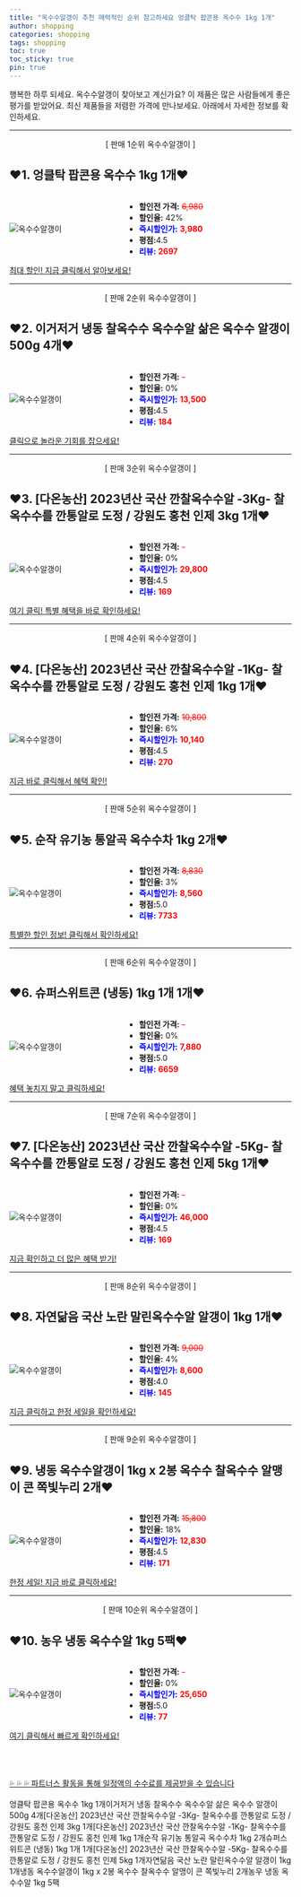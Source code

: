 ```yaml
---
title: "옥수수알갱이 추천 매력적인 순위 참고하세요 엉클탁 팝콘용 옥수수 1kg 1개"
author: shopping
categories: shopping
tags: shopping
toc: true
toc_sticky: true
pin: true
---
```

행복한 하루 되세요. 옥수수알갱이 찾아보고 계신가요? 이 제품은 많은 사람들에게 좋은 평가를 받았어요. 최신 제품들을 저렴한 가격에 만나보세요. 아래에서 자세한 정보를 확인하세요.

---
<p class="toplist" style="margin: 0 auto; display: block; width: fit-content;">[ 판매 1순위 옥수수알갱이 ]</p>

<h2><strong>❤️1. 엉클탁 팝콘용 옥수수 1kg 1개❤️</strong></h2>

<div style="display: flex; align-items: center;">
    <div style="flex: 0.4;">
        <img src="https://thumbnail9.coupangcdn.com/thumbnails/remote/230x230ex/image/retail/images/3790111459481681-ff1c7e5e-7d5a-4a8f-b72e-f7ac219b4ef0.jpg" alt="옥수수알갱이" style="max-width: 100%;">
    </div>
    <div style="flex: 0.6; margin-left: 10px;">
        <ul>
            <li><strong>할인전 가격:</strong> <del style="color: red;">6,980</del></li>
            <li><strong>할인율:</strong> 42%</li>
            <li><span style='color:blue'><strong>즉시할인가:</strong></span> <span style='color:red'><strong>3,980</strong></span></li>
            <li><strong>평점:</strong>4.5</li>
            <li><span style='color:blue'><strong>리뷰:</strong></span> <span style='color:red'><strong>2697</strong></span></li>
        </ul>
    </div>
</div>
<div class="center">
    <a href="https://selin100587.github.io?lptag=AF9450613&subid=githubio&pageKey=6612790341&traceid=V0-153&itemId=15001958989&vendorItemId=82224815151" class="myButton">
        최대 할인! 지금 클릭해서 알아보세요!
    </a>
</div>


---
<p class="toplist" style="margin: 0 auto; display: block; width: fit-content;">[ 판매 2순위 옥수수알갱이 ]</p>

<h2><strong>❤️2. 이거저거 냉동 찰옥수수 옥수수알 삶은 옥수수 알갱이 500g 4개❤️</strong></h2>

<div style="display: flex; align-items: center;">
    <div style="flex: 0.4;">
        <img src="https://thumbnail7.coupangcdn.com/thumbnails/remote/230x230ex/image/vendor_inventory/6c46/52a9dff93c2492faa234a60419892bfb8e57cd36bca2249a9222604593d9.png" alt="옥수수알갱이" style="max-width: 100%;">
    </div>
    <div style="flex: 0.6; margin-left: 10px;">
        <ul>
            <li><strong>할인전 가격:</strong> <del style="color: red;">-</del></li>
            <li><strong>할인율:</strong> 0%</li>
            <li><span style='color:blue'><strong>즉시할인가:</strong></span> <span style='color:red'><strong>13,500</strong></span></li>
            <li><strong>평점:</strong>4.5</li>
            <li><span style='color:blue'><strong>리뷰:</strong></span> <span style='color:red'><strong>184</strong></span></li>
        </ul>
    </div>
</div>
<div class="center">
    <a href="https://selin100587.github.io?lptag=AF9450613&subid=githubio&pageKey=7216719548&traceid=V0-153&itemId=18277638664&vendorItemId=81385304566" class="myButton">
        클릭으로 놀라운 기회를 잡으세요!
    </a>
</div>


---
<p class="toplist" style="margin: 0 auto; display: block; width: fit-content;">[ 판매 3순위 옥수수알갱이 ]</p>

<h2><strong>❤️3. [다온농산] 2023년산 국산 깐찰옥수수알 -3Kg- 찰옥수수를 깐통알로 도정 / 강원도 홍천 인제 3kg 1개❤️</strong></h2>

<div style="display: flex; align-items: center;">
    <div style="flex: 0.4;">
        <img src="https://thumbnail9.coupangcdn.com/thumbnails/remote/230x230ex/image/vendor_inventory/108e/4e1d1b7c6de04f9adff11c27f1a43f1764077f038a0ce0e36d9e4753d073.jpg" alt="옥수수알갱이" style="max-width: 100%;">
    </div>
    <div style="flex: 0.6; margin-left: 10px;">
        <ul>
            <li><strong>할인전 가격:</strong> <del style="color: red;">-</del></li>
            <li><strong>할인율:</strong> 0%</li>
            <li><span style='color:blue'><strong>즉시할인가:</strong></span> <span style='color:red'><strong>29,800</strong></span></li>
            <li><strong>평점:</strong>4.5</li>
            <li><span style='color:blue'><strong>리뷰:</strong></span> <span style='color:red'><strong>169</strong></span></li>
        </ul>
    </div>
</div>
<div class="center">
    <a href="https://selin100587.github.io?lptag=AF9450613&subid=githubio&pageKey=4679511172&traceid=V0-153&itemId=11716748892&vendorItemId=78990891805" class="myButton">
        여기 클릭! 특별 혜택을 바로 확인하세요!
    </a>
</div>


---
<p class="toplist" style="margin: 0 auto; display: block; width: fit-content;">[ 판매 4순위 옥수수알갱이 ]</p>

<h2><strong>❤️4. [다온농산] 2023년산 국산 깐찰옥수수알 -1Kg- 찰옥수수를 깐통알로 도정 / 강원도 홍천 인제 1kg 1개❤️</strong></h2>

<div style="display: flex; align-items: center;">
    <div style="flex: 0.4;">
        <img src="https://thumbnail10.coupangcdn.com/thumbnails/remote/230x230ex/image/vendor_inventory/1c07/7bf71728601f62391ae9a83d8e2325720c0a168126fdb0fea90542d67adc.jpg" alt="옥수수알갱이" style="max-width: 100%;">
    </div>
    <div style="flex: 0.6; margin-left: 10px;">
        <ul>
            <li><strong>할인전 가격:</strong> <del style="color: red;">10,800</del></li>
            <li><strong>할인율:</strong> 6%</li>
            <li><span style='color:blue'><strong>즉시할인가:</strong></span> <span style='color:red'><strong>10,140</strong></span></li>
            <li><strong>평점:</strong>4.5</li>
            <li><span style='color:blue'><strong>리뷰:</strong></span> <span style='color:red'><strong>270</strong></span></li>
        </ul>
    </div>
</div>
<div class="center">
    <a href="https://selin100587.github.io?lptag=AF9450613&subid=githubio&pageKey=8248636215&traceid=V0-153&itemId=5861950652&vendorItemId=73160164828" class="myButton">
        지금 바로 클릭해서 혜택 확인!
    </a>
</div>


---
<p class="toplist" style="margin: 0 auto; display: block; width: fit-content;">[ 판매 5순위 옥수수알갱이 ]</p>

<h2><strong>❤️5. 순작 유기농 통알곡 옥수수차 1kg 2개❤️</strong></h2>

<div style="display: flex; align-items: center;">
    <div style="flex: 0.4;">
        <img src="https://thumbnail6.coupangcdn.com/thumbnails/remote/230x230ex/image/retail/images/6623250311478699-b3690dc9-e1f4-4447-8459-91af9697b2a4.jpg" alt="옥수수알갱이" style="max-width: 100%;">
    </div>
    <div style="flex: 0.6; margin-left: 10px;">
        <ul>
            <li><strong>할인전 가격:</strong> <del style="color: red;">8,830</del></li>
            <li><strong>할인율:</strong> 3%</li>
            <li><span style='color:blue'><strong>즉시할인가:</strong></span> <span style='color:red'><strong>8,560</strong></span></li>
            <li><strong>평점:</strong>5.0</li>
            <li><span style='color:blue'><strong>리뷰:</strong></span> <span style='color:red'><strong>7733</strong></span></li>
        </ul>
    </div>
</div>
<div class="center">
    <a href="https://selin100587.github.io?lptag=AF9450613&subid=githubio&pageKey=7415900205&traceid=V0-153&itemId=19225573896&vendorItemId=3010808117" class="myButton">
        특별한 할인 정보! 클릭해서 확인하세요!
    </a>
</div>


---
<p class="toplist" style="margin: 0 auto; display: block; width: fit-content;">[ 판매 6순위 옥수수알갱이 ]</p>

<h2><strong>❤️6. 슈퍼스위트콘 (냉동) 1kg 1개 1개❤️</strong></h2>

<div style="display: flex; align-items: center;">
    <div style="flex: 0.4;">
        <img src="https://thumbnail8.coupangcdn.com/thumbnails/remote/230x230ex/image/retail/images/3035667690993261-6195edc1-5c87-4029-9452-b48dbedb29f9.jpg" alt="옥수수알갱이" style="max-width: 100%;">
    </div>
    <div style="flex: 0.6; margin-left: 10px;">
        <ul>
            <li><strong>할인전 가격:</strong> <del style="color: red;">-</del></li>
            <li><strong>할인율:</strong> 0%</li>
            <li><span style='color:blue'><strong>즉시할인가:</strong></span> <span style='color:red'><strong>7,880</strong></span></li>
            <li><strong>평점:</strong>5.0</li>
            <li><span style='color:blue'><strong>리뷰:</strong></span> <span style='color:red'><strong>6659</strong></span></li>
        </ul>
    </div>
</div>
<div class="center">
    <a href="https://selin100587.github.io?lptag=AF9450613&subid=githubio&pageKey=335487845&traceid=V0-153&itemId=1070486960&vendorItemId=5559658208" class="myButton">
        혜택 놓치지 말고 클릭하세요!
    </a>
</div>


---
<p class="toplist" style="margin: 0 auto; display: block; width: fit-content;">[ 판매 7순위 옥수수알갱이 ]</p>

<h2><strong>❤️7. [다온농산] 2023년산 국산 깐찰옥수수알 -5Kg- 찰옥수수를 깐통알로 도정 / 강원도 홍천 인제 5kg 1개❤️</strong></h2>

<div style="display: flex; align-items: center;">
    <div style="flex: 0.4;">
        <img src="https://thumbnail6.coupangcdn.com/thumbnails/remote/230x230ex/image/vendor_inventory/174c/0c89b868e6af80352e559f6385574bf37d39164b5f623ed57579c9e9819e.jpg" alt="옥수수알갱이" style="max-width: 100%;">
    </div>
    <div style="flex: 0.6; margin-left: 10px;">
        <ul>
            <li><strong>할인전 가격:</strong> <del style="color: red;">-</del></li>
            <li><strong>할인율:</strong> 0%</li>
            <li><span style='color:blue'><strong>즉시할인가:</strong></span> <span style='color:red'><strong>46,000</strong></span></li>
            <li><strong>평점:</strong>4.5</li>
            <li><span style='color:blue'><strong>리뷰:</strong></span> <span style='color:red'><strong>169</strong></span></li>
        </ul>
    </div>
</div>
<div class="center">
    <a href="https://selin100587.github.io?lptag=AF9450613&subid=githubio&pageKey=4679511172&traceid=V0-153&itemId=5780858968&vendorItemId=73079386219" class="myButton">
        지금 확인하고 더 많은 혜택 받기!
    </a>
</div>


---
<p class="toplist" style="margin: 0 auto; display: block; width: fit-content;">[ 판매 8순위 옥수수알갱이 ]</p>

<h2><strong>❤️8. 자연닮음 국산 노란 말린옥수수알 알갱이 1kg 1개❤️</strong></h2>

<div style="display: flex; align-items: center;">
    <div style="flex: 0.4;">
        <img src="https://thumbnail9.coupangcdn.com/thumbnails/remote/230x230ex/image/vendor_inventory/a5c6/27565fca10ed537ee0eb10a8165d44b874553e39fb54ad10dfe9751b993d.jpg" alt="옥수수알갱이" style="max-width: 100%;">
    </div>
    <div style="flex: 0.6; margin-left: 10px;">
        <ul>
            <li><strong>할인전 가격:</strong> <del style="color: red;">9,000</del></li>
            <li><strong>할인율:</strong> 4%</li>
            <li><span style='color:blue'><strong>즉시할인가:</strong></span> <span style='color:red'><strong>8,600</strong></span></li>
            <li><strong>평점:</strong>4.0</li>
            <li><span style='color:blue'><strong>리뷰:</strong></span> <span style='color:red'><strong>145</strong></span></li>
        </ul>
    </div>
</div>
<div class="center">
    <a href="https://selin100587.github.io?lptag=AF9450613&subid=githubio&pageKey=4649672677&traceid=V0-153&itemId=5795094163&vendorItemId=73093592060" class="myButton">
        지금 클릭하고 한정 세일을 확인하세요!
    </a>
</div>


---
<p class="toplist" style="margin: 0 auto; display: block; width: fit-content;">[ 판매 9순위 옥수수알갱이 ]</p>

<h2><strong>❤️9. 냉동 옥수수알갱이 1kg x 2봉 옥수수 찰옥수수 알맹이 콘 쪽빛누리 2개❤️</strong></h2>

<div style="display: flex; align-items: center;">
    <div style="flex: 0.4;">
        <img src="https://thumbnail7.coupangcdn.com/thumbnails/remote/230x230ex/image/vendor_inventory/eb85/e8b3e5fdfe6a3122bf2d4cb7471d6cc3b700c19b96dadeb361099b85f164.jpg" alt="옥수수알갱이" style="max-width: 100%;">
    </div>
    <div style="flex: 0.6; margin-left: 10px;">
        <ul>
            <li><strong>할인전 가격:</strong> <del style="color: red;">15,800</del></li>
            <li><strong>할인율:</strong> 18%</li>
            <li><span style='color:blue'><strong>즉시할인가:</strong></span> <span style='color:red'><strong>12,830</strong></span></li>
            <li><strong>평점:</strong>4.5</li>
            <li><span style='color:blue'><strong>리뷰:</strong></span> <span style='color:red'><strong>171</strong></span></li>
        </ul>
    </div>
</div>
<div class="center">
    <a href="https://selin100587.github.io?lptag=AF9450613&subid=githubio&pageKey=2088204890&traceid=V0-153&itemId=3547099853&vendorItemId=71533044210" class="myButton">
        한정 세일! 지금 바로 클릭하세요!
    </a>
</div>


---
<p class="toplist" style="margin: 0 auto; display: block; width: fit-content;">[ 판매 10순위 옥수수알갱이 ]</p>

<h2><strong>❤️10. 농우 냉동 옥수수알 1kg 5팩❤️</strong></h2>

<div style="display: flex; align-items: center;">
    <div style="flex: 0.4;">
        <img src="https://thumbnail6.coupangcdn.com/thumbnails/remote/230x230ex/image/retail/images/2021/08/26/18/7/9a6481c7-06cd-4014-8e5b-3625d650dbfd.jpg" alt="옥수수알갱이" style="max-width: 100%;">
    </div>
    <div style="flex: 0.6; margin-left: 10px;">
        <ul>
            <li><strong>할인전 가격:</strong> <del style="color: red;">-</del></li>
            <li><strong>할인율:</strong> 0%</li>
            <li><span style='color:blue'><strong>즉시할인가:</strong></span> <span style='color:red'><strong>25,650</strong></span></li>
            <li><strong>평점:</strong>5.0</li>
            <li><span style='color:blue'><strong>리뷰:</strong></span> <span style='color:red'><strong>77</strong></span></li>
        </ul>
    </div>
</div>
<div class="center">
    <a href="https://selin100587.github.io?lptag=AF9450613&subid=githubio&pageKey=6062657777&traceid=V0-153&itemId=11155591858&vendorItemId=78433887781" class="myButton">
        여기 클릭해서 빠르게 확인하세요!
    </a>
</div>

<br><br><br>[💦 💦 💦 파트너스 활동을 통해 일정액의 수수료를 제공받을 수 있습니다](https://link.coupang.com/a/bcpT2c)<br><br>엉클탁 팝콘용 옥수수 1kg 1개이거저거 냉동 찰옥수수 옥수수알 삶은 옥수수 알갱이 500g 4개[다온농산] 2023년산 국산 깐찰옥수수알 -3Kg- 찰옥수수를 깐통알로 도정 / 강원도 홍천 인제 3kg 1개[다온농산] 2023년산 국산 깐찰옥수수알 -1Kg- 찰옥수수를 깐통알로 도정 / 강원도 홍천 인제 1kg 1개순작 유기농 통알곡 옥수수차 1kg 2개슈퍼스위트콘 (냉동) 1kg 1개 1개[다온농산] 2023년산 국산 깐찰옥수수알 -5Kg- 찰옥수수를 깐통알로 도정 / 강원도 홍천 인제 5kg 1개자연닮음 국산 노란 말린옥수수알 알갱이 1kg 1개냉동 옥수수알갱이 1kg x 2봉 옥수수 찰옥수수 알맹이 콘 쪽빛누리 2개농우 냉동 옥수수알 1kg 5팩